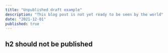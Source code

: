 ```yaml
---
title: "Unpublished draft example"
description: "This blog post is not yet ready to be seen by the world"
date: "2021-12-01"
published: true
---
```


## h2 should not be published
